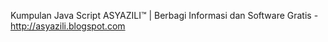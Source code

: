Kumpulan Java Script ASYAZILI™ | Berbagi Informasi dan Software Gratis - http://asyazili.blogspot.com